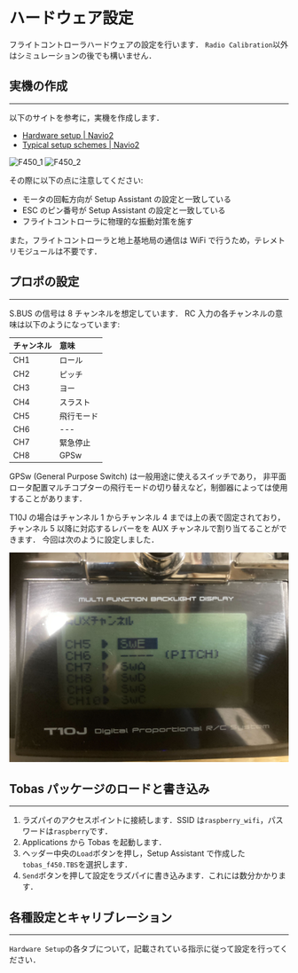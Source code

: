 # ハードウェア設定

フライトコントローラハードウェアの設定を行います．
`Radio Calibration`以外はシミュレーションの後でも構いません．

## 実機の作成

---

以下のサイトを参考に，実機を作成します．

- <a href=https://docs.emlid.com/navio2/hardware-setup target="_blank">Hardware setup | Navio2</a>
- <a href=https://docs.emlid.com/navio2/ardupilot/typical-setup-schemes target="_blank">Typical setup schemes | Navio2</a>

<img src="../resources/hardware_setup/f450_1.png" alt="F450_1" width="49%"> <img src="../resources/hardware_setup/f450_2.png" alt="F450_2" width="49%">

その際に以下の点に注意してください:

- モータの回転方向が Setup Assistant の設定と一致している
- ESC のピン番号が Setup Assistant の設定と一致している
- フライトコントローラに物理的な振動対策を施す

また，フライトコントローラと地上基地局の通信は WiFi で行うため，テレメトリモジュールは不要です．

## プロポの設定

---

S.BUS の信号は 8 チャンネルを想定しています．
RC 入力の各チャンネルの意味は以下のようになっています:

| チャンネル | 意味       |
| :--------- | :--------- |
| CH1        | ロール     |
| CH2        | ピッチ     |
| CH3        | ヨー       |
| CH4        | スラスト   |
| CH5        | 飛行モード |
| CH6        | ---        |
| CH7        | 緊急停止   |
| CH8        | GPSw       |

GPSw (General Purpose Switch) は一般用途に使えるスイッチであり，
非平面ロータ配置マルチコプターの飛行モードの切り替えなど，制御器によっては使用することがあります．

T10J の場合はチャンネル 1 からチャンネル 4 までは上の表で固定されており，
チャンネル 5 以降に対応するレバーをを AUX チャンネルで割り当てることができます．
今回は次のように設定しました．

![aux_channel](resources/hardware_setup/aux_channel.png)

## Tobas パッケージのロードと書き込み

---

1. ラズパイのアクセスポイントに接続します．SSID は`raspberry_wifi`，パスワードは`raspberry`です．
1. Applications から Tobas を起動します．
1. ヘッダー中央の`Load`ボタンを押し，Setup Assistant で作成した`tobas_f450.TBS`を選択します．
1. `Send`ボタンを押して設定をラズパイに書き込みます．これには数分かかります．

## 各種設定とキャリブレーション

---

`Hardware Setup`の各タブについて，記載されている指示に従って設定を行ってください．
